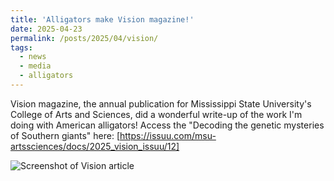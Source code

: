 ```yaml
---
title: 'Alligators make Vision magazine!'
date: 2025-04-23
permalink: /posts/2025/04/vision/
tags:
  - news
  - media
  - alligators
---
```


Vision magazine, the annual publication for Mississippi State University's College of Arts and Sciences, did a wonderful write-up of the work I'm doing with American alligators!
Access the "Decoding the genetic mysteries of Southern giants" here: [https://issuu.com/msu-artssciences/docs/2025_vision_issuu/12]

![Screenshot of Vision article][vision]

[vision]: https://github.com/tszaszgreen/tszaszgreen.github.io/tree/master/images/alligator_vision_article.png "Vision article"

